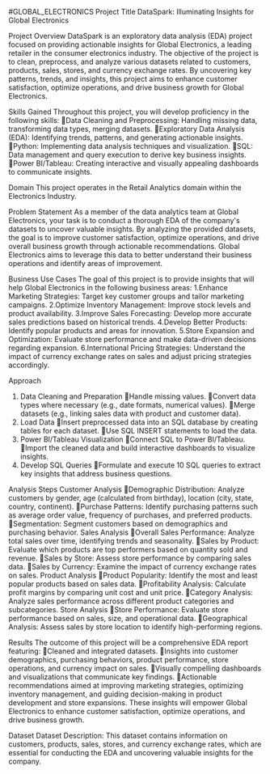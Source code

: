 #GLOBAL_ELECTRONICS
Project Title
DataSpark: Illuminating Insights for Global Electronics

Project Overview
DataSpark is an exploratory data analysis (EDA) project focused on providing actionable insights for Global Electronics, a leading retailer in the consumer electronics industry. The objective of the project is to clean, preprocess, and analyze various datasets related to customers, products, sales, stores, and currency exchange rates. By uncovering key patterns, trends, and insights, this project aims to enhance customer satisfaction, optimize operations, and drive business growth for Global Electronics.

Skills Gained
Throughout this project, you will develop proficiency in the following skills:
Data Cleaning and Preprocessing: Handling missing data, transforming data types, merging datasets.
Exploratory Data Analysis (EDA): Identifying trends, patterns, and generating actionable insights.
Python: Implementing data analysis techniques and visualization.
SQL: Data management and query execution to derive key business insights.
Power BI/Tableau: Creating interactive and visually appealing dashboards to communicate insights.

Domain
This project operates in the Retail Analytics domain within the Electronics Industry.

Problem Statement
As a member of the data analytics team at Global Electronics, your task is to conduct a thorough EDA of the company's datasets to uncover valuable insights. By analyzing the provided datasets, the goal is to improve customer satisfaction, optimize operations, and drive overall business growth through actionable recommendations. Global Electronics aims to leverage this data to better understand their business operations and identify areas of improvement.

Business Use Cases
The goal of this project is to provide insights that will help Global Electronics in the following business areas:
1.Enhance Marketing Strategies: Target key customer groups and tailor marketing campaigns.
2.Optimize Inventory Management: Improve stock levels and product availability.
3.Improve Sales Forecasting: Develop more accurate sales predictions based on historical trends.
4.Develop Better Products: Identify popular products and areas for innovation.
5.Store Expansion and Optimization: Evaluate store performance and make data-driven decisions regarding expansion.
6.International Pricing Strategies: Understand the impact of currency exchange rates on sales and adjust pricing strategies accordingly.

Approach
1. Data Cleaning and Preparation
Handle missing values.
Convert data types where necessary (e.g., date formats, numerical values).
Merge datasets (e.g., linking sales data with product and customer data).
2. Load Data
Insert preprocessed data into an SQL database by creating tables for each dataset.
Use SQL INSERT statements to load the data.
3. Power BI/Tableau Visualization
Connect SQL to Power BI/Tableau.
Import the cleaned data and build interactive dashboards to visualize insights.
4. Develop SQL Queries
Formulate and execute 10 SQL queries to extract key insights that address business questions.

Analysis Steps
Customer Analysis
Demographic Distribution: Analyze customers by gender, age (calculated from birthday), location (city, state, country, continent).
Purchase Patterns: Identify purchasing patterns such as average order value, frequency of purchases, and preferred products.
Segmentation: Segment customers based on demographics and purchasing behavior.
Sales Analysis
Overall Sales Performance: Analyze total sales over time, identifying trends and seasonality.
Sales by Product: Evaluate which products are top performers based on quantity sold and revenue.
Sales by Store: Assess store performance by comparing sales data.
Sales by Currency: Examine the impact of currency exchange rates on sales.
Product Analysis
Product Popularity: Identify the most and least popular products based on sales data.
Profitability Analysis: Calculate profit margins by comparing unit cost and unit price.
Category Analysis: Analyze sales performance across different product categories and subcategories.
Store Analysis
Store Performance: Evaluate store performance based on sales, size, and operational data.
Geographical Analysis: Assess sales by store location to identify high-performing regions.

Results
The outcome of this project will be a comprehensive EDA report featuring:
Cleaned and integrated datasets.
Insights into customer demographics, purchasing behaviors, product performance, store operations, and currency impact on sales.
Visually compelling dashboards and visualizations that communicate key findings.
Actionable recommendations aimed at improving marketing strategies, optimizing inventory management, and guiding decision-making in product development and store expansions.
These insights will empower Global Electronics to enhance customer satisfaction, optimize operations, and drive business growth.

Dataset
Dataset Description: This dataset contains information on customers, products, sales, stores, and currency exchange rates, which are essential for conducting the EDA and uncovering valuable insights for the company.
